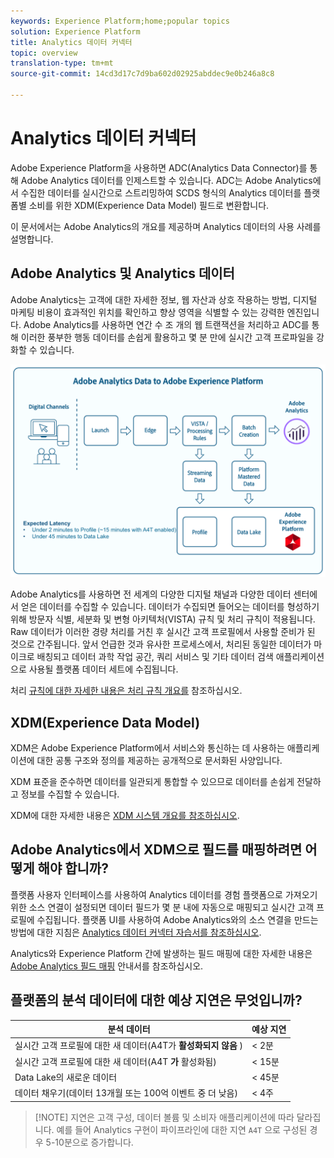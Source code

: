 ```yaml
---
keywords: Experience Platform;home;popular topics
solution: Experience Platform
title: Analytics 데이터 커넥터
topic: overview
translation-type: tm+mt
source-git-commit: 14cd3d17c7d9ba602d02925abddec9e0b246a8c8

---
```



# Analytics 데이터 커넥터

Adobe Experience Platform을 사용하면 ADC(Analytics Data Connector)를 통해 Adobe Analytics 데이터를 인제스트할 수 있습니다. ADC는 Adobe Analytics에서 수집한 데이터를 실시간으로 스트리밍하여 SCDS 형식의 Analytics 데이터를 플랫폼별 소비를 위한 XDM(Experience Data Model) 필드로 변환합니다.

이 문서에서는 Adobe Analytics의 개요를 제공하며 Analytics 데이터의 사용 사례를 설명합니다.

## Adobe Analytics 및 Analytics 데이터

Adobe Analytics는 고객에 대한 자세한 정보, 웹 자산과 상호 작용하는 방법, 디지털 마케팅 비용이 효과적인 위치를 확인하고 향상 영역을 식별할 수 있는 강력한 엔진입니다. Adobe Analytics를 사용하면 연간 수 조 개의 웹 트랜잭션을 처리하고 ADC를 통해 이러한 풍부한 행동 데이터를 손쉽게 활용하고 몇 분 만에 실시간 고객 프로파일을 강화할 수 있습니다.

![](./images/analytics-data-experience-platform.png)

Adobe Analytics를 사용하면 전 세계의 다양한 디지털 채널과 다양한 데이터 센터에서 얻은 데이터를 수집할 수 있습니다. 데이터가 수집되면 들어오는 데이터를 형성하기 위해 방문자 식별, 세분화 및 변형 아키텍처(VISTA) 규칙 및 처리 규칙이 적용됩니다. Raw 데이터가 이러한 경량 처리를 거친 후 실시간 고객 프로필에서 사용할 준비가 된 것으로 간주됩니다. 앞서 언급한 것과 유사한 프로세스에서, 처리된 동일한 데이터가 마이크로 배칭되고 데이터 과학 작업 공간, 쿼리 서비스 및 기타 데이터 검색 애플리케이션으로 사용될 플랫폼 데이터 세트에 수집됩니다.

처리 [규칙에 대한 자세한 내용은 처리 규칙 개요를](https://docs.adobe.com/content/help/ko-KR/analytics/admin/admin-tools/processing-rules/processing-rules.html) 참조하십시오.

## XDM(Experience Data Model)

XDM은 Adobe Experience Platform에서 서비스와 통신하는 데 사용하는 애플리케이션에 대한 공통 구조와 정의를 제공하는 공개적으로 문서화된 사양입니다.

XDM 표준을 준수하면 데이터를 일관되게 통합할 수 있으므로 데이터를 손쉽게 전달하고 정보를 수집할 수 있습니다.

XDM에 대한 자세한 내용은 [XDM 시스템 개요를 참조하십시오](../../../xdm/home.md).

## Adobe Analytics에서 XDM으로 필드를 매핑하려면 어떻게 해야 합니까?

플랫폼 사용자 인터페이스를 사용하여 Analytics 데이터를 경험 플랫폼으로 가져오기 위한 소스 연결이 설정되면 데이터 필드가 몇 분 내에 자동으로 매핑되고 실시간 고객 프로필에 수집됩니다. 플랫폼 UI를 사용하여 Adobe Analytics와의 소스 연결을 만드는 방법에 대한 지침은 [Analytics 데이터 커넥터 자습서를 참조하십시오](../../tutorials/ui/create/adobe-applications/analytics.md).

Analytics와 Experience Platform 간에 발생하는 필드 매핑에 대한 자세한 내용은 [Adobe Analytics 필드 매핑](./mapping/analytics.md) 안내서를 참조하십시오.

## 플랫폼의 분석 데이터에 대한 예상 지연은 무엇입니까?

| 분석 데이터 | 예상 지연 |
| -------------- | ---------------- |
| 실시간 고객 프로필에 대한 새 데이터(A4T가 **활성화되지 않음** ) | &lt; 2분 |
| 실시간 고객 프로필에 대한 새 데이터(A4T **가** 활성화됨) | &lt; 15분 |
| Data Lake의 새로운 데이터 | &lt; 45분 |
| 데이터 채우기(데이터 13개월 또는 100억 이벤트 중 더 낮음) | &lt; 4주 |

>[!NOTE] 지연은 고객 구성, 데이터 볼륨 및 소비자 애플리케이션에 따라 달라집니다. 예를 들어 Analytics 구현이 파이프라인에 대한 지연 `A4T` 으로 구성된 경우 5-10분으로 증가합니다.